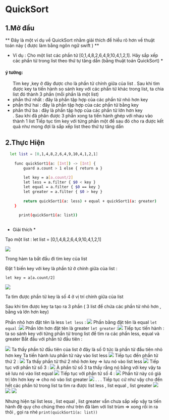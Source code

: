 # QuickSort

## 1.Mở đầu

** Đây là một ví dụ về QuickSort nhằm giải thích để hiểu rõ hơn về thuật toán này ( được làm bằng ngôn ngữ swift ) **

* Ví dụ : Cho một list các phần tử [0,1,4,8,2,6,4,9,10,4,1,2,1]. Hãy sắp xếp các phần tử trong list theo thứ tự tăng dần (bằng thuật toán QuickSort) *

#### ý tưởng:

 <ul> Tìm key ,key ở đây được cho là phần tử chính giữa của list .
 Sau khi tìm được key ta tiến hành so sánh key với các phần tử khác trong list, ta chia list đó thành 3 phần (mỗi phần là một list) <li> phần thứ nhất : đây là phần tập hợp của các phần tử nhỏ hơn key </li><li> phần thứ hai : đây là phần tập hợp của các phần tử bằng key </li><li> phần thứ ba : đây là phần tập hợp của các phần tử lớn hơn key </li>.
Sau khi đã phân được 3 phần xong ta tiến hành ghép với nhau vào thành 1 list 
Tiếp tục tìm key với từng phần một để sau đó cho ra được kết quả như mong đợi là sắp xếp list theo thứ tự tăng dần 
</ul> 

## 2.Thực Hiện  

```sh 
  let list = [0,1,4,8,2,6,4,9,10,4,1,2,1]
  
    func quickSort1(a: [Int]) -> [Int] {
        guard a.count > 1 else { return a }
        
        let key = a[a.count/2]
        let less = a.filter { $0 < key }
        let equal = a.filter { $0 == key }
        let greater = a.filter { $0 > key }
        
        return quickSort1(a: less) + equal + quickSort1(a: greater)
    }
    
      print(quickSort1(a: list))
      
  ```

* Giải thích *

Tạo một list :   let list = [0,1,4,8,2,6,4,9,10,4,1,2,1] 

<img src="http://imgur.com/KaVl9pb.png">

Trong hàm ta bắt đầu đi tìm key của list 

Đặt 1 biến key với key là phần tử ở chính giữa của list :

` let key = a[a.count/2] `

<img src="http://imgur.com/aIWDbby.png">

Ta tìm được phần tử key là số 4 ở vị trí chính giữa của list 

Sau khi tìm được key ta tạo ra 3 phần ( 3 list để chứa các phần tử nhỏ hơn , bằng và lớn hơn key) 

Phần nhỏ hơn  đặt tên là less 
` let less ` : <img src="http://imgur.com/N31xi9O.png">
Phần bằng đặt tên là equal 
` let equal ` :<img src="http://imgur.com/bGvzLeK.png">
Phần lớn hơn  đặt tên là greater 
` let greater ` :<img src="http://imgur.com/031Mj7P.png">
Tiếp tục tiến hành : ta so sánh key với từng phần tử trong list để tìm ra các phần less, equal và greater 
Bắt đầu với phần tử đầu tiên :

<img src="http://imgur.com/DAHs41x.png">
Ta thấy phần tử đầu tiên của list ở đây là số 0 tức là phần tử đầu tiên nhỏ hơn key
Ta tiến hành lưu phần tử này vào list less 
<img src="http://imgur.com/H9srpYP.png">
Tiếp tục đến phần tử thứ 2 :
<img src="http://imgur.com/YF3S8pu.png">
Ta thấy phần tử thứ 2 nhỏ hơn key => lưu nó vào list less 
<img src="http://imgur.com/c2UdigF.png">
Tiếp tục với phần tử số 3 :
<img src="http://imgur.com/69dpHIa.png">
À phần tử số 3 ta thấy rằng nó bằng với key vậy ta sẽ lưu nó vào list equal 
<img src="http://imgur.com/4mNIOOV.png">
Tiếp tục với phần tử số 4 :
<img src="http://imgur.com/rI2GJSR.png">
Phần tử này có giá trị lớn hơn key => cho nó vào list greater 
<img src="http://imgur.com/t4GI3uO.png">
.
.
.
Tiếp tục cứ như vậy cho đến hết các phần tử trong list ta tìm ra được list less , list equal , list greater 

<img src="http://imgur.com/ZbAnTMf.png">
<img src="http://imgur.com/YQzgTiM.png">
<img src="http://imgur.com/QgREP5m.png">

Nhưng hiện tại list less , list equal , list greater vẫn chưa sắp xếp vậy ta tiến hành đệ quy cho chúng theo như trên đã làm với list trùm => xong rồi in ra thôi , gọi ra nhé ` print(quickSort1(a: list)) ` 










